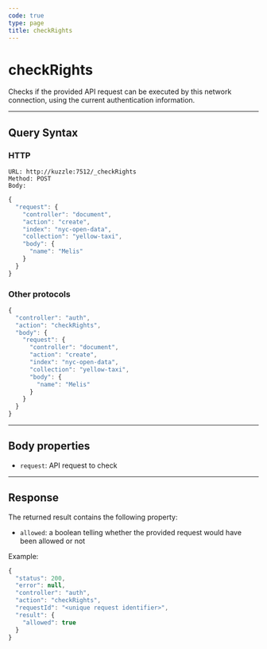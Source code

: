 ```yaml
---
code: true
type: page
title: checkRights
---
```


# checkRights

<SinceBadge version="2.8.0"/>

Checks if the provided API request can be executed by this network connection, using the current authentication information.

---

## Query Syntax

### HTTP

```http
URL: http://kuzzle:7512/_checkRights
Method: POST
Body:
```

```js
{
  "request": {
    "controller": "document",
    "action": "create",
    "index": "nyc-open-data",
    "collection": "yellow-taxi",
    "body": {
      "name": "Melis"
    }
  }
}
```

### Other protocols

```js
{
  "controller": "auth",
  "action": "checkRights",
  "body": {
    "request": {
      "controller": "document",
      "action": "create",
      "index": "nyc-open-data",
      "collection": "yellow-taxi",
      "body": {
        "name": "Melis"
      }
    }
  }
}
```

---

## Body properties

- `request`: API request to check

---

## Response

The returned result contains the following property:

- `allowed`: a boolean telling whether the provided request would have been allowed or not

Example:

```js
{
  "status": 200,
  "error": null,
  "controller": "auth",
  "action": "checkRights",
  "requestId": "<unique request identifier>",
  "result": {
    "allowed": true
  }
}
```
